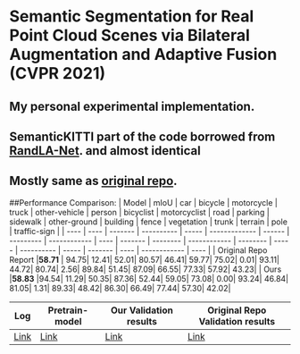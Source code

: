 # Semantic Segmentation for Real Point Cloud Scenes via Bilateral Augmentation and Adaptive Fusion (CVPR 2021)

## My personal experimental implementation. 
## SemanticKITTI part of the code borrowed from [RandLA-Net](https://github.com/QingyongHu/RandLA-Net). and almost identical
## Mostly same as [original repo](https://github.com/ShiQiu0419/BAAF-Net).

##Performance Comparison:
| Model | mIoU | car  | bicycle | motorcycle | truck | other-vehicle | person | bicyclist | motorcyclist | road | parking | sidewalk | other-ground | building | fence | vegetation | trunk | terrain | pole | traffic-sign |
| ---- | ---- | ------- | ---------- | ----- | ------------- | ------ | --------- | ------------ | ---- | ------- | -------- | ------------ | -------- | ----- | ---------- | ----- | ------- | ---- | ------------ | ---- |
| Original Repo Report |**58.71** | 94.75| 12.41| 52.01| 80.57| 46.41| 59.77| 75.02| 0.01| 93.11| 44.72| 80.74| 2.56| 89.84| 51.45| 87.09| 66.55| 77.33| 57.92| 43.23|
| Ours |**58.83** |94.54| 11.29| 50.35| 87.36| 52.44| 59.05| 73.08| 0.00| 93.24| 46.84| 81.05| 1.31| 89.33| 48.42| 86.30| 66.49| 77.44| 57.30| 42.02|


| **Log** | **Pretrain-model** | **Our Validation results** | **Original Repo Validation results**|
| ---------------- | --------------- | ------------------ | ------------------ | 
| [Link](train_log/log.txt) | [Link](results/Log_2022-11-27_14-29-54/snapshots) | [Link](results/test.zip) | [Link](https://drive.google.com/file/d/1grQ57rZXL34mAOmI_3IASovu_APOPMI3/view?usp=sharing) |